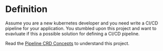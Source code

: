 # Definition
Assume you are a new kubernetes developer and you need write a CI/CD pipeline for your application.
You stumbled upon this project and want to evavluate if this a possible solution for defining a CI/CD pipeline.

Read the [Pipeline CRD Concepts](./../../../Concepts.md) to understand this project.